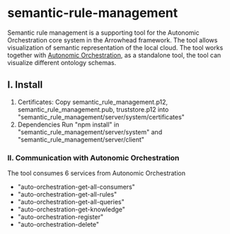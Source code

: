# semantic-rule-management
Semantic rule management is a supporting tool for the Autonomic Orchestration core system in the Arrowhead framework. The tool allows visualization of semantic representation of the local cloud.
The tool works together with [Autonomic Orchestration](https://github.com/anlam/AutonomicOrchestration/tree/java-spring-version), as a standalone tool, the tool can visualize different ontology schemas. 
## I. Install
1. Certificates:
Copy semantic_rule_management.p12, semantic_rule_management.pub, truststore.p12 into "semantic_rule_management/server/system/certificates"
2. Dependencies
Run "npm install" in "semantic_rule_management/server/system" and "semantic_rule_management/server/client"

### II. Communication with Autonomic Orchestration
The tool consumes 6 services from Autonomic Orchestration
- "auto-orchestration-get-all-consumers"
- "auto-orchestration-get-all-rules"
- "auto-orchestration-get-all-queries"
- "auto-orchestration-get-knowledge"
- "auto-orchestration-register"
- "auto-orchestration-delete"
